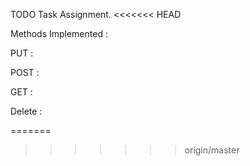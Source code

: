 TODO Task Assignment.
<<<<<<< HEAD

Methods Implemented :

PUT :

POST :

GET :

Delete :



=======
>>>>>>> origin/master
